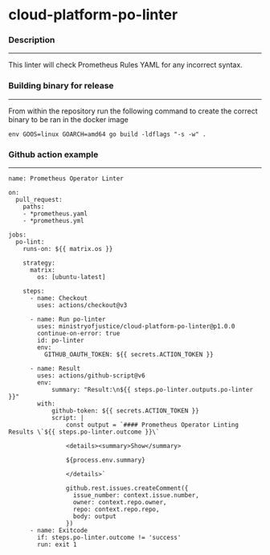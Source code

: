 # cloud-platform-po-linter
### Description
---
This linter will check Prometheus Rules YAML for any incorrect syntax.

### Building binary for release 
---
From within the repository run the following command to create the correct binary to be ran in the docker image 
```
env GOOS=linux GOARCH=amd64 go build -ldflags "-s -w" .
```

### Github action example 
---
```
name: Prometheus Operator Linter

on:
  pull_request:
    paths:
    - *prometheus.yaml
    - *prometheus.yml

jobs:
  po-lint:
    runs-on: ${{ matrix.os }}

    strategy:
      matrix:
        os: [ubuntu-latest]

    steps:
      - name: Checkout
        uses: actions/checkout@v3

      - name: Run po-linter
        uses: ministryofjustice/cloud-platform-po-linter@p1.0.0
        continue-on-error: true
        id: po-linter
        env:
          GITHUB_OAUTH_TOKEN: ${{ secrets.ACTION_TOKEN }}
          
      - name: Result
        uses: actions/github-script@v6
        env:
            summary: "Result:\n${{ steps.po-linter.outputs.po-linter }}"
        with:
            github-token: ${{ secrets.ACTION_TOKEN }}
            script: |
                const output = `#### Prometheus Operator Linting Results \`${{ steps.po-linter.outcome }}\`

                <details><summary>Show</summary>

                ${process.env.summary}

                </details>`

                github.rest.issues.createComment({
                  issue_number: context.issue.number,
                  owner: context.repo.owner,
                  repo: context.repo.repo,
                  body: output
                })
      - name: Exitcode
        if: steps.po-linter.outcome != 'success'
        run: exit 1

```
